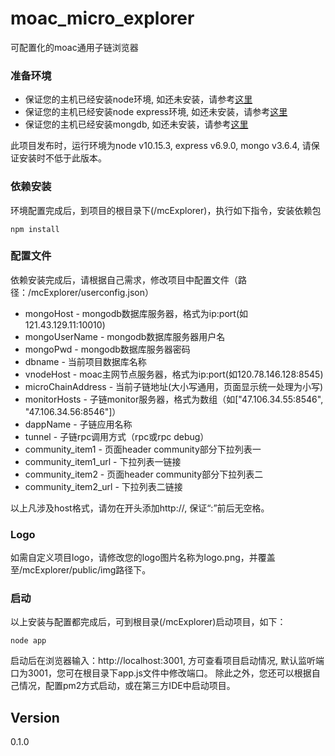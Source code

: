 # moac_micro_explorer

可配置化的moac通用子链浏览器

### 准备环境

* 保证您的主机已经安装node环境, 如还未安装，请参考[这里](https://docs.npmjs.com/downloading-and-installing-node-js-and-npm) 
* 保证您的主机已经安装node express环境, 如还未安装，请参考[这里](http://expressjs.com/en/starter/installing.html) 
* 保证您的主机已经安装mongdb, 如还未安装，请参考[这里](https://docs.mongodb.com/manual/installation/) 

此项目发布时，运行环境为node v10.15.3, express v6.9.0, mongo v3.6.4, 请保证安装时不低于此版本。

### 依赖安装

环境配置完成后，到项目的根目录下(/mcExplorer)，执行如下指令，安装依赖包

```
npm install
```

### 配置文件

依赖安装完成后，请根据自己需求，修改项目中配置文件（路径：/mcExplorer/userconfig.json）

* mongoHost - mongodb数据库服务器，格式为ip:port(如121.43.129.11:10010)
* mongoUserName - mongodb数据库服务器用户名
* mongoPwd - mongodb数据库服务器密码
* dbname - 当前项目数据库名称
* vnodeHost - moac主网节点服务器，格式为ip:port(如120.78.146.128:8545)
* microChainAddress - 当前子链地址(大小写通用，页面显示统一处理为小写)
* monitorHosts - 子链monitor服务器，格式为数组（如["47.106.34.55:8546", "47.106.34.56:8546"]）
* dappName - 子链应用名称
* tunnel - 子链rpc调用方式（rpc或rpc debug）
* community_item1 - 页面header community部分下拉列表一
* community_item1_url - 下拉列表一链接
* community_item2 - 页面header community部分下拉列表二
* community_item2_url - 下拉列表二链接

以上凡涉及host格式，请勿在开头添加http://, 保证“:”前后无空格。

### Logo
如需自定义项目logo，请修改您的logo图片名称为logo.png，并覆盖至/mcExplorer/public/img路径下。

### 启动

以上安装与配置都完成后，可到根目录(/mcExplorer)启动项目，如下：

```
node app
```
启动后在浏览器输入：http://localhost:3001, 方可查看项目启动情况, 默认监听端口为3001，您可在根目录下app.js文件中修改端口。
除此之外，您还可以根据自己情况，配置pm2方式启动，或在第三方IDE中启动项目。

## Version

0.1.0



